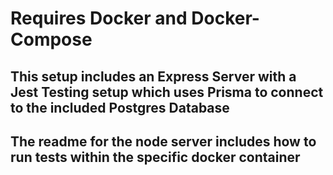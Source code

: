 # Requires Docker and Docker-Compose

## This setup includes an Express Server with a Jest Testing setup which uses Prisma to connect to the included Postgres Database

## The readme for the node server includes how to run tests within the specific docker container
